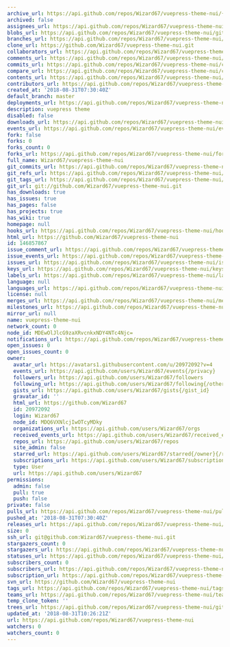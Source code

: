```yaml
---
archive_url: https://api.github.com/repos/Wizard67/vuepress-theme-nui/{archive_format}{/ref}
archived: false
assignees_url: https://api.github.com/repos/Wizard67/vuepress-theme-nui/assignees{/user}
blobs_url: https://api.github.com/repos/Wizard67/vuepress-theme-nui/git/blobs{/sha}
branches_url: https://api.github.com/repos/Wizard67/vuepress-theme-nui/branches{/branch}
clone_url: https://github.com/Wizard67/vuepress-theme-nui.git
collaborators_url: https://api.github.com/repos/Wizard67/vuepress-theme-nui/collaborators{/collaborator}
comments_url: https://api.github.com/repos/Wizard67/vuepress-theme-nui/comments{/number}
commits_url: https://api.github.com/repos/Wizard67/vuepress-theme-nui/commits{/sha}
compare_url: https://api.github.com/repos/Wizard67/vuepress-theme-nui/compare/{base}...{head}
contents_url: https://api.github.com/repos/Wizard67/vuepress-theme-nui/contents/{+path}
contributors_url: https://api.github.com/repos/Wizard67/vuepress-theme-nui/contributors
created_at: '2018-08-31T07:30:40Z'
default_branch: master
deployments_url: https://api.github.com/repos/Wizard67/vuepress-theme-nui/deployments
description: vuepress theme
disabled: false
downloads_url: https://api.github.com/repos/Wizard67/vuepress-theme-nui/downloads
events_url: https://api.github.com/repos/Wizard67/vuepress-theme-nui/events
fork: false
forks: 0
forks_count: 0
forks_url: https://api.github.com/repos/Wizard67/vuepress-theme-nui/forks
full_name: Wizard67/vuepress-theme-nui
git_commits_url: https://api.github.com/repos/Wizard67/vuepress-theme-nui/git/commits{/sha}
git_refs_url: https://api.github.com/repos/Wizard67/vuepress-theme-nui/git/refs{/sha}
git_tags_url: https://api.github.com/repos/Wizard67/vuepress-theme-nui/git/tags{/sha}
git_url: git://github.com/Wizard67/vuepress-theme-nui.git
has_downloads: true
has_issues: true
has_pages: false
has_projects: true
has_wiki: true
homepage: null
hooks_url: https://api.github.com/repos/Wizard67/vuepress-theme-nui/hooks
html_url: https://github.com/Wizard67/vuepress-theme-nui
id: 146857867
issue_comment_url: https://api.github.com/repos/Wizard67/vuepress-theme-nui/issues/comments{/number}
issue_events_url: https://api.github.com/repos/Wizard67/vuepress-theme-nui/issues/events{/number}
issues_url: https://api.github.com/repos/Wizard67/vuepress-theme-nui/issues{/number}
keys_url: https://api.github.com/repos/Wizard67/vuepress-theme-nui/keys{/key_id}
labels_url: https://api.github.com/repos/Wizard67/vuepress-theme-nui/labels{/name}
language: null
languages_url: https://api.github.com/repos/Wizard67/vuepress-theme-nui/languages
license: null
merges_url: https://api.github.com/repos/Wizard67/vuepress-theme-nui/merges
milestones_url: https://api.github.com/repos/Wizard67/vuepress-theme-nui/milestones{/number}
mirror_url: null
name: vuepress-theme-nui
network_count: 0
node_id: MDEwOlJlcG9zaXRvcnkxNDY4NTc4Njc=
notifications_url: https://api.github.com/repos/Wizard67/vuepress-theme-nui/notifications{?since,all,participating}
open_issues: 0
open_issues_count: 0
owner:
  avatar_url: https://avatars1.githubusercontent.com/u/20972092?v=4
  events_url: https://api.github.com/users/Wizard67/events{/privacy}
  followers_url: https://api.github.com/users/Wizard67/followers
  following_url: https://api.github.com/users/Wizard67/following{/other_user}
  gists_url: https://api.github.com/users/Wizard67/gists{/gist_id}
  gravatar_id: ''
  html_url: https://github.com/Wizard67
  id: 20972092
  login: Wizard67
  node_id: MDQ6VXNlcjIwOTcyMDky
  organizations_url: https://api.github.com/users/Wizard67/orgs
  received_events_url: https://api.github.com/users/Wizard67/received_events
  repos_url: https://api.github.com/users/Wizard67/repos
  site_admin: false
  starred_url: https://api.github.com/users/Wizard67/starred{/owner}{/repo}
  subscriptions_url: https://api.github.com/users/Wizard67/subscriptions
  type: User
  url: https://api.github.com/users/Wizard67
permissions:
  admin: false
  pull: true
  push: false
private: false
pulls_url: https://api.github.com/repos/Wizard67/vuepress-theme-nui/pulls{/number}
pushed_at: '2018-08-31T07:30:40Z'
releases_url: https://api.github.com/repos/Wizard67/vuepress-theme-nui/releases{/id}
size: 0
ssh_url: git@github.com:Wizard67/vuepress-theme-nui.git
stargazers_count: 0
stargazers_url: https://api.github.com/repos/Wizard67/vuepress-theme-nui/stargazers
statuses_url: https://api.github.com/repos/Wizard67/vuepress-theme-nui/statuses/{sha}
subscribers_count: 0
subscribers_url: https://api.github.com/repos/Wizard67/vuepress-theme-nui/subscribers
subscription_url: https://api.github.com/repos/Wizard67/vuepress-theme-nui/subscription
svn_url: https://github.com/Wizard67/vuepress-theme-nui
tags_url: https://api.github.com/repos/Wizard67/vuepress-theme-nui/tags
teams_url: https://api.github.com/repos/Wizard67/vuepress-theme-nui/teams
temp_clone_token: ''
trees_url: https://api.github.com/repos/Wizard67/vuepress-theme-nui/git/trees{/sha}
updated_at: '2018-08-31T10:26:21Z'
url: https://api.github.com/repos/Wizard67/vuepress-theme-nui
watchers: 0
watchers_count: 0
---
```


